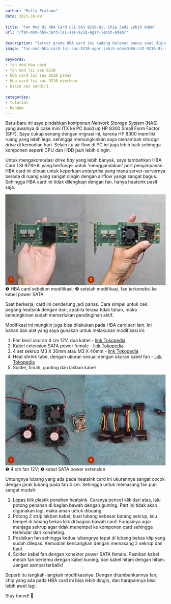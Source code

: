 ```yaml
---
author: "Rully Pratama"
date: 2023-10-09

title: "Fan Mod di HBA Card LSI SAS 9210-8i, Chip Jadi Lebih Adem"
url: "/fan-mod-hba-card-lsi-sas-9210-agar-lebih-adem/"

description: "Server grade HBA card ini kadang kelewat panas saat digunakan. Menambahkan fan bisa jadi solusinya."
image: "fan-mod-hba-card-lsi-sas-9210-agar-lebih-adem/HBA-LSI-9210-8i-meta-img.jpg"

keywords:
- fan mod hba card
- fan mod lsi sas 9210
- hba card lsi sas 9210 panas
- hba card lsi sas 9210 overheat
- bikin nas sendiri

categories:
- Tutorial
- Random
---
```


Baru-baru ini saya pindahkan komponen *Network Storage System* (NAS) yang awalnya di case mini ITX ke PC *build up* HP 8300 Small Form Factor (SFF). Saya cukup senang dengan migrasi ini, karena HP 8300 memiliki ruang yang lebih lega, sehingga memungkinkan saya menambah *storage drive* di kemudian hari. Selain itu air flow di PC ini juga lebih baik sehingga komponen seperti CPU dan HDD jauh lebih dingin.

Untuk mengakomodasi *drive bay* yang lebih banyak, saya tambahkan HBA Card LSI 9210-8i yang berfungsi untuk 'menggandakan' port penyimpanan. HBA card ini dibuat untuk keperluan *enterprise* yang mana server-servernya berada di ruang yang sangat dingin dengan airflow yangs sangat bagus. Sehingga HBA card ini tidak dilengkapi dengan fan, hanya heatsink pasif saja.

[![HBA LSI 9210-8i card, sebelum dan sesudah modifikasi fan](HBA-LSI-9210-8i-fan-mod-SMALL.webp)](HBA-LSI-9210-8i-fan-mod.webp)
❶ HBA card sebelum modifikasi; ❷ setelah modifikasi, fan terkoneksi ke kabel power SATA

Saat berkerja, card ini cenderung jadi panas. Cara simpel untuk cek: pegang heatsink dengan dari, apabila terasa tidak tahan, maka kemungkinan sudah memerlukan pendinginan aktif.

Modifikasi ini mungkin juga bisa dilakukan pada HBA card seri lain. Ini bahan dan alat yang saya gunakan untuk melakukan modifikasi ini:
1. Fan kecil ukuran 4 cm 12V, dua kabel - [link Tokopedia](https://www.tokopedia.com/search?st=&q=fan%204cm&srp_component_id=02.01.00.00&srp_page_id=&srp_page_title=&navsource=)
1. Kabel extension SATA power female - [link Tokopedia](https://www.tokopedia.com/search?st=&q=sata%20female%20power%20extension&srp_component_id=02.01.00.00&srp_page_id=&srp_page_title=&navsource=)
1. 4 set sekrup M3 X 30mm atau M3 X 40mm - [link Tokopedia](https://www.tokopedia.com/search?st=&q=sekrup%20m3%20x%2040&srp_component_id=02.01.00.00&srp_page_id=&srp_page_title=&navsource=)
1. Heat shrink tube, dengan ukuran sesuai dengan ukuran kabel fan - [link Tokopedia](https://www.tokopedia.com/search?st=&q=heat%20shrink%20tube&srp_component_id=02.01.00.00&srp_page_id=&srp_page_title=&navsource=)
1. Solder, timah, gunting dan lakban kabel

[![4 cm fan 12 V dan kabel SATA power extension](4cm-fan-and-sata-power-cable-extension-SMALL.webp)](4cm-fan-and-sata-power-cable-extension.webp.webp)
❶ 4 cm fan 12V; ❷ kabel SATA power extension

Untungnya lubang yang ada pada heatsink card ini ukurannya sangat cocok dengan jarak lubang pada fan 4 cm. Sehingga untuk memasang fan pun sangat mudah:
1. Lepas klik plastik penahan heatsink. Caranya pencet klik dari atas, lalu potong penahan di bagian bawah dengan gunting. Part ini tidak akan digunakan lagi, maka aman untuk dibuang.
1. Potong 2 strip lakban kabel, buat lubang sebesar batang sekrup, lalu tempel di lubang bekas klik di bagian bawah card. Fungsinya agar menjaga sekrup agar tidak menempel ke komponen card sehingga terhindar dari konsleting.
1. Posisikan fan sehingga kedua lubangnya tepat di lubang bekas klip yang sudah dilepas. Kemudian kencangkan dengan memasang 2 sekrup dan baut.
1. Solder kabel fan dengan konektor power SATA female. Pastikan kabel merah fan bertemu dengan kabel kuning, dan kabel hitam dengan hitam. Jangan sampai terbalik!

Seperti itu langkah-langkah modifikasinya. Dengan ditambahkannya fan, chip yang ada pada HBA card ini bisa lebih dingin, dan harapannya bisa lebih awet lagi.

Stay tuned! 🚀
